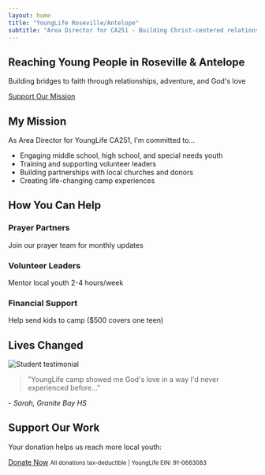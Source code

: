 ```yaml
---
layout: home
title: "YoungLife Roseville/Antelope"
subtitle: "Area Director for CA251 - Building Christ-centered relationships with local youth"
---
```


<section class="hero">
  <div class="hero-content">
    <h1>Reaching Young People in Roseville & Antelope</h1>
    <p>Building bridges to faith through relationships, adventure, and God's love</p>
    <a href="#donate" class="cta-button">Support Our Mission</a>
  </div>
</section>

<section id="about" class="section">
  <h2>My Mission</h2>
  <div class="mission-statement">
    <p>As Area Director for YoungLife CA251, I'm committed to...</p>
    <ul>
      <li>Engaging middle school, high school, and special needs youth</li>
      <li>Training and supporting volunteer leaders</li>
      <li>Building partnerships with local churches and donors</li>
      <li>Creating life-changing camp experiences</li>
    </ul>
  </div>
</section>

<section id="needs" class="section">
  <h2>How You Can Help</h2>
  <div class="needs-grid">
    <div class="need-card">
      <h3>Prayer Partners</h3>
      <p>Join our prayer team for monthly updates</p>
    </div>
    <div class="need-card">
      <h3>Volunteer Leaders</h3>
      <p>Mentor local youth 2-4 hours/week</p>
    </div>
    <div class="need-card">
      <h3>Financial Support</h3>
      <p>Help send kids to camp ($500 covers one teen)</p>
    </div>
  </div>
</section>

<section id="testimonials" class="section">
  <h2>Lives Changed</h2>
  <div class="testimonial-carousel">
    <!-- Testimonial 1 -->
    <div class="testimonial">
      <img src="/assets/images/testimonial1.jpg" alt="Student testimonial">
      <blockquote>"YoungLife camp showed me God's love in a way I'd never experienced before..."</blockquote>
      <cite>- Sarah, Granite Bay HS</cite>
    </div>
    <!-- Add more testimonials -->
  </div>
</section>

<section id="donate" class="section">
  <h2>Support Our Work</h2>
  <div class="donate-cta">
    <p>Your donation helps us reach more local youth:</p>
    <a href="(https://giving.younglife.org/s/ZachJose)" class="cta-button">Donate Now</a>
    <small>All donations tax-deductible | YoungLife EIN: 91-0663083</small>
  </div>
</section>
